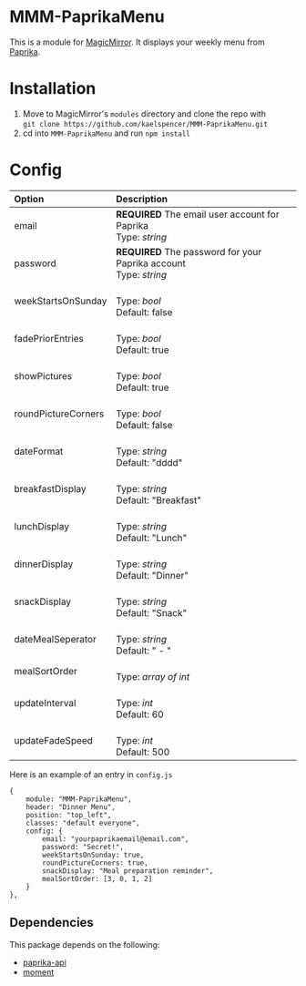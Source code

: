 # MMM-PaprikaMenu
This is a module for [MagicMirror](https://github.com/MichMich/MagicMirror/). It displays your weekly menu from [Paprika](https://www.paprikaapp.com/).

# Installation
1. Move to MagicMirror's `modules` directory and clone the repo with<br>
`git clone https://github.com/kaelspencer/MMM-PaprikaMenu.git`
2. cd into `MMM-PaprikaMenu` and run `npm install`

# Config
|Option|Description|
|:--|:--|
|email              |**REQUIRED** The email user account for Paprika<br>Type: *string*|
|password           |**REQUIRED** The password for your Paprika account<br>Type: *string*|
|weekStartsOnSunday |<br>Type: *bool*<br>Default: false|
|fadePriorEntries   |<br>Type: *bool*<br>Default: true|
|showPictures       |<br>Type: *bool*<br>Default: true|
|roundPictureCorners|<br>Type: *bool*<br>Default: false|
|dateFormat         |<br>Type: *string*<br>Default: "dddd"|
|breakfastDisplay   |<br>Type: *string*<br>Default: "Breakfast"|
|lunchDisplay       |<br>Type: *string*<br>Default: "Lunch"|
|dinnerDisplay      |<br>Type: *string*<br>Default: "Dinner"|
|snackDisplay       |<br>Type: *string*<br>Default: "Snack"|
|dateMealSeperator  |<br>Type: *string*<br>Default: " - "|
|mealSortOrder      |<br>Type: *array of int*| <br>Default: [0, 1, 2, 3] 
|updateInterval     |<br>Type: *int*<br>Default: 60|
|updateFadeSpeed    |<br>Type: *int*<br>Default: 500|

Here is an example of an entry in `config.js`
```
{
    module: "MMM-PaprikaMenu",
    header: "Dinner Menu",
    position: "top_left",
    classes: "default everyone",
    config: {
        email: "yourpaprikaemail@email.com",
        password: "Secret!",
        weekStartsOnSunday: true,
        roundPictureCorners: true,
        snackDisplay: "Meal preparation reminder",
        mealSortOrder: [3, 0, 1, 2]
    }
},
```

## Dependencies
This package depends on the following:
- [paprika-api](https://www.npmjs.com/package/paprika-api)
- [moment](https://www.npmjs.com/package/moment)
